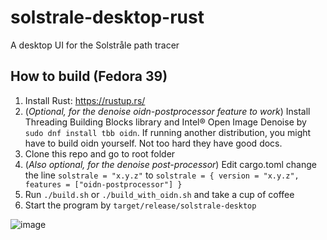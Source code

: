 # solstrale-desktop-rust

A desktop UI for the Solstråle path tracer

## How to build (Fedora 39)

1. Install Rust: https://rustup.rs/
2. (_Optional, for the denoise oidn-postprocessor feature to work_) Install Threading Building Blocks library and Intel®
   Open Image Denoise by `sudo dnf install tbb oidn`. If running another distribution, you might have to build oidn
   yourself. Not too hard they have good docs.
3. Clone this repo and go to root folder
4. (_Also optional, for the denoise post-processor_) Edit cargo.toml change the line `solstrale = "x.y.z"`
   to `solstrale = { version = "x.y.z", features = ["oidn-postprocessor"] }`
5. Run `./build.sh` or `./build_with_oidn.sh` and take a cup of coffee
6. Start the program by `target/release/solstrale-desktop`

![image](https://github.com/DanielPettersson/solstrale-desktop-rust/assets/3603911/432b6661-716a-46ef-86ab-3789c4fb52da)
